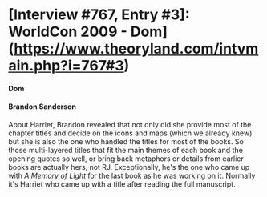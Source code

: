 # [Interview #767, Entry #3]: WorldCon 2009 - Dom](https://www.theoryland.com/intvmain.php?i=767#3)

#### Dom

#### Brandon Sanderson

About Harriet, Brandon revealed that not only did she provide most of the chapter titles and decide on the icons and maps (which we already knew) but she is also the one who handled the titles for most of the books. So those multi-layered titles that fit the main themes of each book and the opening quotes so well, or bring back metaphors or details from earlier books are actually hers, not RJ. Exceptionally, he's the one who came up with
*A Memory of Light*
for the last book as he was working on it. Normally it's Harriet who came up with a title after reading the full manuscript.

